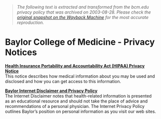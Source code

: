 > *The following text is extracted and transformed from the bcm.edu privacy policy that was archived on 2003-08-28. Please check the [original snapshot on the Wayback Machine](https://web.archive.org/web/20030828150827id_/http%3A//www.bcm.edu/privacynotices.html) for the most accurate reproduction.*

# Baylor College of Medicine - Privacy Notices

**[Health Insurance Portability and Accountability Act (HIPAA) Privacy Notice](https://web.archive.org/web/20030828150827id_/http%3A//www.bcm.edu/privacynotices-hipaa.html)** [  
](http://www.adobe.com/products/acrobat/readstep2.html)This notice describes how medical information about you may be used and disclosed and how you can get access to this information.

 **[Baylor Internet Disclaimer and Privacy Policy](https://web.archive.org/web/20030828150827id_/http%3A//www.bcm.edu/privacyinternet.html)**   
The Internet Disclaimer notes that health-related information is presented as an educational resource and should not take the place of advice and recommendations of a personal physician. The Internet Privacy Policy outlines Baylor’s position on personal information as you visit our web sites.
